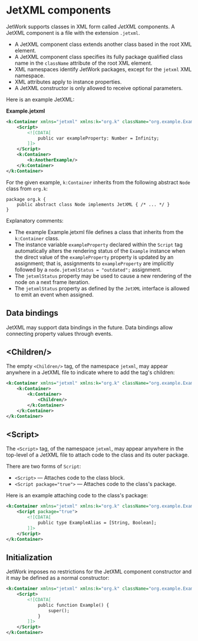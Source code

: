 # JetXML components

JetWork supports classes in XML form called *JetXML* components. A JetXML component is a file with the extension `.jetxml`.

* A JetXML component class extends another class based in the root XML element.
* A JetXML component class specifies its fully package qualified class name in the `className` attribute of the root XML element.
* XML namespaces identify JetWork packages, except for the `jetxml` XML namespace.
* XML attributes apply to instance properties.
* A JetXML constructor is only allowed to receive optional parameters.

Here is an example JetXML:

**Example.jetxml**

```xml
<k:Container xmlns="jetxml" xmlns:k="org.k" className="org.example.Example">
    <Script>
        <![CDATA[
            public var exampleProperty: Number = Infinity;
        ]]>
    </Script>
    <k:Container>
        <k:AnotherExample/>
    </k:Container>
</k:Container>
```

For the given example, `k:Container` inherits from the following abstract `Node` class from `org.k`:

```
package org.k {
    public abstract class Node implements JetXML { /* ... */ }
}
```

Explanatory comments:

* The example Example.jetxml file defines a class that inherits from the `k:Container` class.
* The instance variable `exampleProperty` declared within the `Script` tag automatically alters the rendering status of the `Example` instance when the direct value of the `exampleProperty` property is updated by an assignment; that is, assignments to `exampleProperty` are implicitly followed by a `node.jetxmlStatus = "outdated";` assignment.
* The `jetxmlStatus` property may be used to cause a new rendering of the node on a next frame iteration.
* The `jetxmlStatus` property as defined by the `JetXML` interface is allowed to emit an event when assigned.

## Data bindings

JetXML may support data bindings in the future. Data bindings allow connecting property values through events.

## \<Children/\>

The empty `<Children/>` tag, of the namespace `jetxml`, may appear anywhere in a JetXML file to indicate where to add the tag's children:

```xml
<k:Container xmlns="jetxml" xmlns:k="org.k" className="org.example.Example">
    <k:Container>
        <k:Container>
            <Children/>
        </k:Container>
    </k:Container>
</k:Container>
```

## \<Script\>

The `<Script>` tag, of the namespace `jetxml`, may appear anywhere in the top-level of a JetXML file to attach code to the class and its outer package.

There are two forms of `Script`:

* `<Script>` — Attaches code to the class block.
* `<Script package="true">` — Attaches code to the class's package.

Here is an example attaching code to the class's package:

```xml
<k:Container xmlns="jetxml" xmlns:k="org.k" className="org.example.Example">
    <Script package="true">
        <![CDATA[
            public type ExampleAlias = [String, Boolean];
        ]]>
    </Script>
</k:Container>
```

## Initialization

JetWork imposes no restrictions for the JetXML component constructor and it may be defined as a normal constructor:

```xml
<k:Container xmlns="jetxml" xmlns:k="org.k" className="org.example.Example">
    <Script>
        <![CDATA[
            public function Example() {
                super();
            }
        ]]>
    </Script>
</k:Container>
```